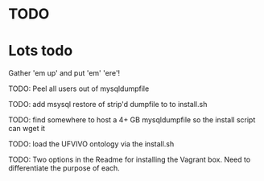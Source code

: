 # TODO

# Lots todo

Gather 'em up' and put 'em' 'ere'!

TODO: Peel all users out of mysqldumpfile

TODO: add msysql restore of strip'd dumpfile to to install.sh

TODO: find somewhere to host a 4+ GB mysqldumpfile so the install script can
      wget it

TODO: load the UFVIVO ontology via the install.sh

TODO: Two options in the Readme for installing the Vagrant box. Need to differentiate the purpose of each.